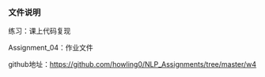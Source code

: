 ### 文件说明

练习：课上代码复现

Assignment_04：作业文件



github地址：<https://github.com/howling0/NLP_Assignments/tree/master/w4>

